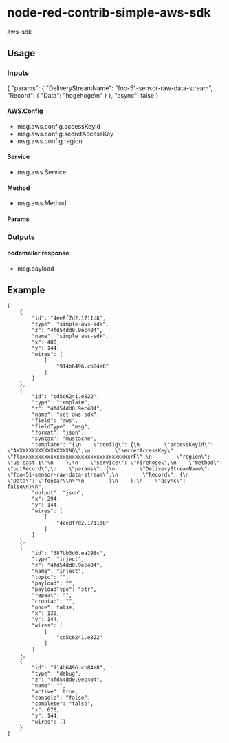 # node-red-contrib-simple-aws-sdk

aws-sdk

## Usage

### Inputs

{
    "params": {
        "DeliveryStreamName": "foo-51-sensor-raw-data-stream",
        "Record": {
            "Data": "hogehoge\n"
        }
    },
    "async": false
}


#### AWS.Config

- msg.aws.config.accessKeyId
- msg.aws.config.secretAccessKey
- msg.aws.config.region

#### Service

- msg.aws.Service

#### Method

- msg.aws.Method

#### Params



### Outputs

#### nodemailer response

- msg.payload

## Example


```
[
    {
        "id": "4ee8f7d2.1711d8",
        "type": "simple-aws-sdk",
        "z": "4fd54dd0.9ec404",
        "name": "simple aws-sdk",
        "x": 480,
        "y": 144,
        "wires": [
            [
                "914b6496.cb84e8"
            ]
        ]
    },
    {
        "id": "cd5c6241.e822",
        "type": "template",
        "z": "4fd54dd0.9ec404",
        "name": "set aws-sdk",
        "field": "aws",
        "fieldType": "msg",
        "format": "json",
        "syntax": "mustache",
        "template": "{\n    \"config\": {\n        \"accessKeyId\": \"AKXXXXXXXXXXXXXXXXNQ\",\n        \"secretAccessKey\": \"flxxxxxxxxxxxxxxxxxxxxxxxxxxxxxxxxxxxxrF\",\n        \"region\": \"us-east-1\"\n    },\n    \"service\": \"Firehose\",\n    \"method\": \"putRecord\",\n    \"params\": {\n        \"DeliveryStreamName\": \"foo-51-sensor-raw-data-stream\",\n        \"Record\": {\n            \"Data\": \"foobar\\n\"\n        }\n    },\n    \"async\": false\n}\n",
        "output": "json",
        "x": 294,
        "y": 144,
        "wires": [
            [
                "4ee8f7d2.1711d8"
            ]
        ]
    },
    {
        "id": "387bb3d6.ea298c",
        "type": "inject",
        "z": "4fd54dd0.9ec404",
        "name": "inject",
        "topic": "",
        "payload": "",
        "payloadType": "str",
        "repeat": "",
        "crontab": "",
        "once": false,
        "x": 130,
        "y": 144,
        "wires": [
            [
                "cd5c6241.e822"
            ]
        ]
    },
    {
        "id": "914b6496.cb84e8",
        "type": "debug",
        "z": "4fd54dd0.9ec404",
        "name": "",
        "active": true,
        "console": "false",
        "complete": "false",
        "x": 678,
        "y": 144,
        "wires": []
    }
]
```
